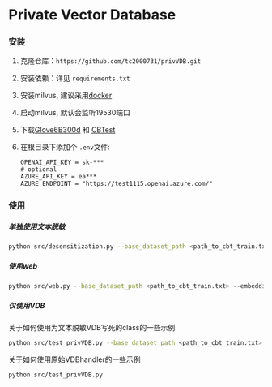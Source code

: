 # Private Vector Database

### 安装

1. 克隆仓库：`https://github.com/tc2000731/privVDB.git`
2. 安装依赖：详见 `requirements.txt`
3. 安装milvus, 建议采用[docker ](https://milvus.io/docs/install_standalone-docker.md)
4. 启动milvus, 默认会监听19530端口
5. 下载[Glove6B300d](https://nlp.stanford.edu/data/glove.6B.zip) 和 [CBTest](https://drive.google.com/drive/folders/1K09Cg6IrgGfKgrAQodIJd7iE-oyMpk-a?usp=sharing)
6. 在根目录下添加个 `.env`文件:

   ```
   OPENAI_API_KEY = sk-***
   # optional
   AZURE_API_KEY = ea***  
   AZURE_ENDPOINT = "https://test1115.openai.azure.com/" 
   ```

### 使用

##### 单独使用文本脱敏

```bash
python src/desensitization.py --base_dataset_path <path_to_cbt_train.txt> --embedding_path <path_to_glove.840B.300d.txt>
```

##### 使用web

```bash
python src/web.py --base_dataset_path <path_to_cbt_train.txt> --embedding_path <path_to_glove.840B.300d.txt>
```

##### 仅使用VDB

关于如何使用为文本脱敏VDB写死的class的一些示例:

```bash
python src/test_privVDB.py --base_dataset_path <path_to_cbt_train.txt> --embedding_path <path_to_glove.840B.300d.txt>
```

关于如何使用原始VDBhandler的一些示例

```bash
python src/test_privVDB.py
```
